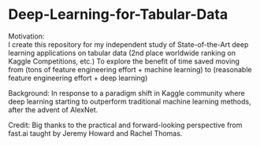 # Deep-Learning-for-Tabular-Data

Motivation:  
I create this repository for my independent study of State-of-the-Art deep learning applications on tabular data (2nd place worldwide ranking on Kaggle Competitions, etc.) To explore the benefit of time saved moving from (tons of feature engineering effort + machine learning) to (reasonable feature engineering effort + deep learning)   

Background:  In response to a paradigm shift in Kaggle community where deep learning starting to outperform traditional machine learning methods, after the advent of AlexNet.  

Credit: 
Big thanks to the practical and forward-looking perspective from fast.ai taught by Jeremy Howard and Rachel Thomas.
